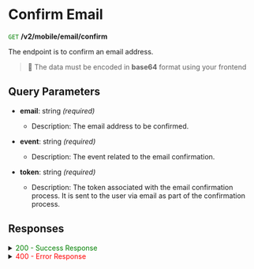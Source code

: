 # Confirm Email

 <span style="color: green;">`GET`</span> **/v2/mobile/email/confirm**

The endpoint is to confirm an email address.

> 🚧 The data must be encoded in **base64** format using your frontend

## Query Parameters

- **email**: string *(required)*
  - Description: The email address to be confirmed.

- **event**: string *(required)*
  - Description: The event related to the email confirmation.

- **token**: string *(required)*
  - Description: The token associated with the email confirmation process. It is sent to the user via email as part of the confirmation process.

## Responses

<details>
<summary><span style="color: green;">200 - Success Response</span></summary>

The response status code indicates that the email has been successfully added.

- **Media type:** `application/json`

- **result:** string
  - Provides information about the outcome of the registration operation.

**Responses example**
```json
{
  "result": "ok"
}
```
</details>

</details>

<details>
<summary><span style="color: red;">400 - Error Response</span></summary>


The response status code indicates that the server cannot or will not process the request due to something perceived as a client error.

**Media type:** `application/json`


- **message:** string
  - Message displayed to the user.

- **field:** string
  - Specifies the field in the request that caused the error.

- **errorId:** integer
  - Identifier of the error.

- **systemId:** string
  - Identifier of the component.

- **originalMessage:** string
  - The original error message.

- **errorStackTrace:** string
  - The place where the error occurred in the code.

- **data:** object
  - Additional data related to the error, structured as key-value pairs.
    - **additionalProp1:** object
    - **additionalProp2:** object
    - **additionalProp3:** object

- **error:** string
  - Identifier of the error.

**Responses example**

```json
{
  "error": "COMMON",
  "errorId": 0,
  "message": "Sorry for inconvenience. We're fixing the issue. If you have urgent questions, contact support",
  "systemId": "core"
}
```

</details>



